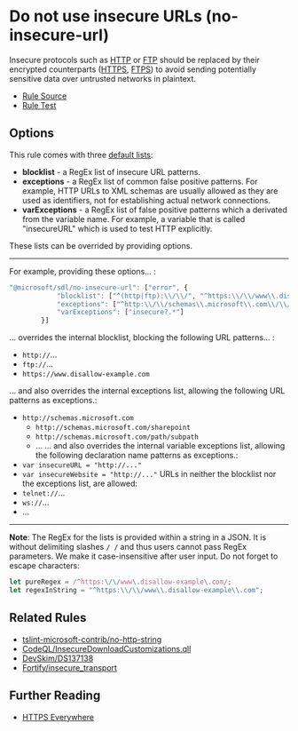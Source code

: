 # Do not use insecure URLs (no-insecure-url)

Insecure protocols such as [HTTP](https://en.wikipedia.org/wiki/Hypertext_Transfer_Protocol) or [FTP](https://en.wikipedia.org/wiki/File_Transfer_Protocol) should be replaced by their encrypted counterparts ([HTTPS](https://en.wikipedia.org/wiki/HTTPS), [FTPS](https://en.wikipedia.org/wiki/FTPS)) to avoid sending potentially sensitive data over untrusted networks in plaintext.

- [Rule Source](../../lib/rules/no-insecure-url.js)
- [Rule Test](../../tests/lib/rules/no-insecure-url.js)

## Options
This rule comes with three [default lists](../../lib/rules/no-insecure-url.js#L13):
- **blocklist** - a RegEx list of insecure URL patterns.
- **exceptions** - a RegEx list of common false positive patterns. For example, HTTP URLs to XML schemas are
usually allowed as they are used as identifiers, not for establishing actual network connections.
- **varExceptions** - a RegEx list of false positive patterns which a derivated from the variable name. For example, a variable that is called "insecureURL" which is used to test HTTP explicitly.

These lists can be overrided by providing options.

---
For example, providing these options... :
```javascript
"@microsoft/sdl/no-insecure-url": ["error", {
            "blocklist": ["^(http|ftp):\\/\\/", "^https:\\/\\/www\\.disallow-example\\.com"],
            "exceptions": ["^http:\\/\\/schemas\\.microsoft\\.com\\/\\/?.*"],
            "varExceptions": ["insecure?.*"]
        }]
```

... overrides the internal blocklist, blocking the following URL patterns... :
- `http://`...
- `ftp://`...
- `https://www.disallow-example.com`

... and also overrides the internal exceptions list, allowing the following URL patterns as exceptions.:
- `http://schemas.microsoft.com`
  - `http://schemas.microsoft.com/sharepoint`
  - `http://schemas.microsoft.com/path/subpath`
  - ...
... and also overrides the internal variable exceptions list, allowing the following declaration name patterns as exceptions.:
- `var insecureURL = "http://..."`
- `var insecureWebsite = "http://..."`
URLs in neither the blocklist nor the exceptions list, are allowed:
- `telnet://`...
- `ws://`...
- ...

---

**Note**: The RegEx for the lists is provided within a string in a JSON. It is without delimiting slashes `/ /` and thus users cannot pass RegEx parameters. We make it case-insensitive after user input. Do not forget to escape characters:
```javascript
let pureRegex = /^https:\/\/www\.disallow-example\.com/;
let regexInString = "^https:\\/\\/www\\.disallow-example\\.com";
```

## Related Rules
* [tslint-microsoft-contrib/no-http-string](https://github.com/microsoft/tslint-microsoft-contrib/blob/master/src/noHttpStringRule.ts)
* [CodeQL/InsecureDownloadCustomizations.qll](https://github.com/github/codeql/blob/master/javascript/ql/src/semmle/javascript/security/dataflow/InsecureDownloadCustomizations.qll#L62)
* [DevSkim/DS137138](https://github.com/microsoft/DevSkim/blob/main/guidance/DS137138.md)
* [Fortify/insecure_transport](https://vulncat.fortify.com/en/detail?id=desc.config.java.insecure_transport#JavaScript%2fTypeScript)

## Further Reading
* [HTTPS Everywhere](https://en.wikipedia.org/wiki/HTTPS_Everywhere)
